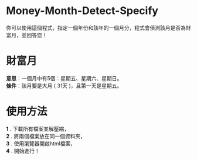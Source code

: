 # Money-Month-Detect-Specify

你可以使用這個程式，指定一個年份和該年的一個月分，程式會偵測該月是否為財富月，並回答您！ 

# 財富月
**意思**：一個月中有5個：星期五、星期六、星期日。  
**條件**：該月要是大月 ( 31天 )，且第一天是星期五。

# 使用方法
**1** . 下載所有檔案並解壓縮，  
**2** . 將兩個檔案放在同一個資料夾，  
**3** . 使用瀏覽器開啟html檔案，  
**4** . 開始進行！
